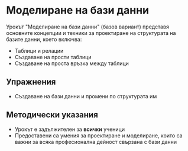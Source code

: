 # Моделиране на бази данни

Урокът "Моделиране на бази данни" (базов вариант) представя основните концепции и техники за проектиране на структурата на базите данни, което включва:
  - Таблици и релации
  - Създаване на прости таблици
  - Създаване на проста връзка между таблици

## Упражнения
  - Създаване на бази данни и промени по структурата им
## Методически указания
  - Урокът е задължителен за **всички** ученици
  - Предоставени са умения за проектиране и моделиране, които са важни за всяка професионална дейност свързана с бази данни
